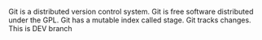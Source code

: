 Git is a distributed version control system.
Git is free software distributed under the GPL.
Git has a mutable index called stage.
Git tracks changes.
This is DEV  branch
